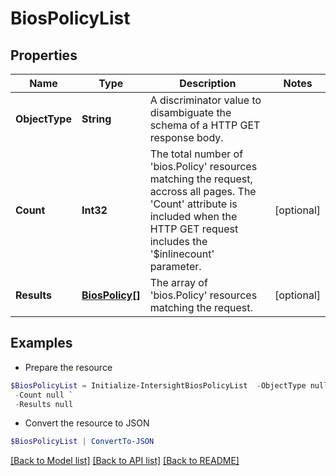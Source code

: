 # BiosPolicyList
## Properties

Name | Type | Description | Notes
------------ | ------------- | ------------- | -------------
**ObjectType** | **String** | A discriminator value to disambiguate the schema of a HTTP GET response body. | 
**Count** | **Int32** | The total number of &#39;bios.Policy&#39; resources matching the request, accross all pages. The &#39;Count&#39; attribute is included when the HTTP GET request includes the &#39;$inlinecount&#39; parameter. | [optional] 
**Results** | [**BiosPolicy[]**](BiosPolicy.md) | The array of &#39;bios.Policy&#39; resources matching the request. | [optional] 

## Examples

- Prepare the resource
```powershell
$BiosPolicyList = Initialize-IntersightBiosPolicyList  -ObjectType null `
 -Count null `
 -Results null
```

- Convert the resource to JSON
```powershell
$BiosPolicyList | ConvertTo-JSON
```

[[Back to Model list]](../README.md#documentation-for-models) [[Back to API list]](../README.md#documentation-for-api-endpoints) [[Back to README]](../README.md)

